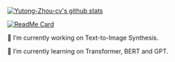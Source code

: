 
<!--
**Yutong-Zhou-cv/Yutong-Zhou-cv** is a ✨ _special_ ✨ repository because its `README.md` (this file) appears on your GitHub profile.

### Hi there 👋

Here are some ideas to get you started:

- 🔭 I’m currently working on ...
- 🌱 I’m currently learning Transformer.
- 👯 I’m looking to collaborate on ...
- 🤔 I’m looking for help with ...
- 💬 Ask me about ...
- 📫 How to reach me: ...
- 😄 Pronouns: ...
- ⚡ Fun fact: ...
-->

[![Yutong-Zhou-cv's github stats](https://github-readme-stats.vercel.app/api?username=Yutong-Zhou-cv&show_icons=true&theme=dracula)](https://github.com/Yutong-Zhou-cv/Yutong-Zhou-cv)

[![ReadMe Card](https://github-readme-stats.vercel.app/api/pin/?username=Yutong-Zhou-cv&repo=A-Text_to_Image-zoo&theme=dracula)](https://github.com/Yutong-Zhou-cv/A-Text_to_Image-zoo)

  🔭 I’m currently working on Text-to-Image Synthesis.
  
  🌱 I’m currently learning on Transformer, BERT and GPT.
 
